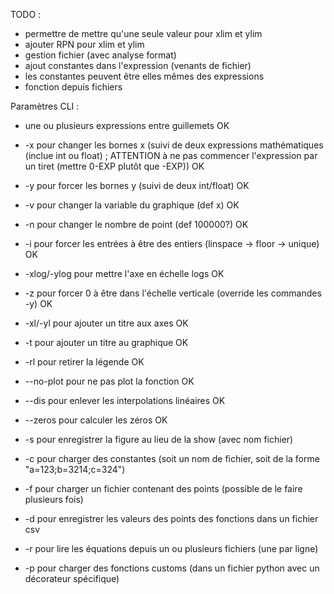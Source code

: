 TODO :

 - permettre de mettre qu'une seule valeur pour xlim et ylim
 - ajouter RPN pour xlim et ylim
 - gestion fichier (avec analyse format)
 - ajout constantes dans l'expression (venants de fichier)
 - les constantes peuvent être elles mêmes des expressions
 - fonction depuis fichiers

Paramètres CLI :
 - une ou plusieurs expressions entre guillemets OK
 - -x pour changer les bornes x (suivi de deux expressions mathématiques (inclue int ou float) ; ATTENTION à ne pas commencer l'expression par un tiret (mettre 0-EXP plutôt que -EXP)) OK
 - -y pour forcer les bornes y (suivi de deux int/float) OK
 - -v pour changer la variable du graphique (def x) OK
 - -n pour changer le nombre de point (def 100000?) OK
 - -i pour forcer les entrées à être des entiers (linspace -> floor -> unique) OK
 - -xlog/-ylog pour mettre l'axe en échelle logs OK
 - -z pour forcer 0 à être dans l'échelle verticale (override les commandes -y) OK

 - -xl/-yl pour ajouter un titre aux axes OK
 - -t pour ajouter un titre au graphique OK
 - -rl pour retirer la légende OK
 - --no-plot pour ne pas plot la fonction OK
 - --dis pour enlever les interpolations linéaires OK

 - --zeros pour calculer les zéros OK

 - -s pour enregistrer la figure au lieu de la show (avec nom fichier)
 - -c pour charger des constantes (soit un nom de fichier, soit de la forme "a=123;b=3214;c=324")
 - -f pour charger un fichier contenant des points (possible de le faire plusieurs fois)
 - -d pour enregistrer les valeurs des points des fonctions dans un fichier csv
 - -r pour lire les équations depuis un ou plusieurs fichiers (une par ligne)
 - -p pour charger des fonctions customs (dans un fichier python avec un décorateur spécifique)
